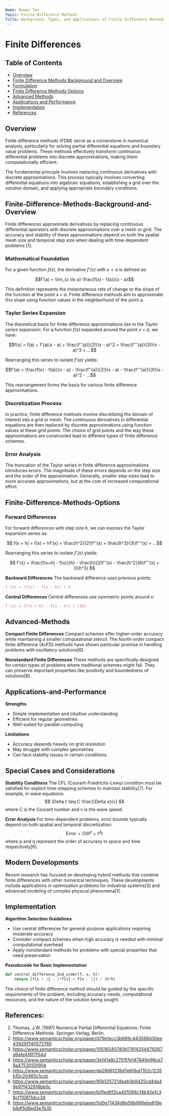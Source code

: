 ```yaml
---
Name: Bowen Tan
Topic: Finite Difference Methods
Title: Background, Types, and Applications of Finite Difference Methods
---
```

# Finite Differences

## Table of Contents
- [Overview](#Overview)
- [Finite Difference Methods Background and Overview](#Finite-Difference-Methods-Background-and-Overview)
- [Formulation](#Formulation)
- [Finite Difference Methods Options](#Finite-Difference-Methods-Options)
- [Advanced Methods](#Advanced-Methods)
- [Applications and Performance](#Applications-and-Performance)
- [Implementation](#Implementation)
- [References](#References)

## Overview
Finite difference methods (FDM) serve as a cornerstone in numerical analysis, particularly for solving partial differential equations and boundary value problems. These methods effectively transform continuous differential problems into discrete approximations, making them computationally efficient.

The fundamental principle involves replacing continuous derivatives with discrete approximations. This process typically involves converting differential equations into algebraic equations, establishing a grid over the solution domain, and applying appropriate boundary conditions.

## Finite-Difference-Methods-Background-and-Overview

Finite differences approximate derivatives by replacing continuous differential operators with discrete approximations over a mesh or grid. The accuracy and stability of these approximations depend on both the spatial mesh size and temporal step size when dealing with time-dependent problems [1].

### Mathematical Foundation
For a given function *f(x)*, the derivative *f'(x)* with $x = a$ is defined as: 

$$f'(a) = \lim_{x \to a} \frac{f(x) - f(a)}{x - a}$$

This definition represents the instantaneous rate of change or the slope of the function at the point *x = a*. Finite difference methods aim to approximate this slope using function values in the neighborhood of the point a. 

### Taylor Series Expansion
The theoretical basis for finite difference approximations lies in the *Taylor series expansion*. For a function *f(x)* expanded around the point *x = a*, we have:

$$f(x) = f(a) + f'(a)(x - a) + \frac{f''(a)}{2!}(x - a)^2 + \frac{f'''(a)}{3!}(x - a)^3 + ...$$

Rearranging this series to isolate *f'(a)* yields:

$$f'(a) = \frac{f(x) - f(a)}{x - a} - \frac{f''(a)}{2!}(x - a) - \frac{f'''(a)}{3!}(x - a)^2 - ...$$

This rearrangement forms the basis for various finite difference approximations.

### Discretization Process
In practice, finite difference methods involve discretizing the domain of interest into a grid or mesh. The continuous derivatives in differential equations are then replaced by discrete approximations using function values at these grid points. The choice of grid points and the way these approximations are constructed lead to different types of finite difference schemes.

### Error Analysis
The truncation of the Taylor series in finite difference approximations introduces errors. The magnitude of these errors depends on the step size and the order of the approximation. Generally, smaller step sizes lead to more accurate approximations, but at the cost of increased computational effort.

## Finite-Difference-Methods-Options

### Forward Differences
For forward differences with step size *h*, we can express the Taylor expansion series as:

$$ f(x + h) = f(x) + hf'(x) + \frac{h^2}{2!}f''(x) + \frac{h^3}{3!}f'''(x) + ...$$

Rearranging this series to isolate *f'(x)* yields:

$$ f'(x) = \frac{f(x+h) - f(x)}{h} - \frac{h}{2}f''(x) - \frac{h^2}{6}f'''(x) + O(h^3) $$


**Backward Differences**
The backward difference uses previous points:
```python
f'(x) ≈ (f(x) - f(x - h)) / h
```

**Central Differences**
Central differences use symmetric points around x:
```python
f'(x) ≈ (f(x + h) - f(x - h)) / (2h)
```

## Advanced-Methods

**Compact Finite Differences**
Compact schemes offer higher-order accuracy while maintaining a smaller computational stencil. The fourth-order compact finite difference (4cFD) methods have shown particular promise in handling problems with oscillatory solutions[6].

**Nonstandard Finite Differences**
These methods are specifically designed for certain types of problems where traditional schemes might fail. They can preserve important properties like positivity and boundedness of solutions[8].

## Applications-and-Performance

**Strengths**
- Simple implementation and intuitive understanding
- Efficient for regular geometries
- Well-suited for parallel computing

**Limitations**
- Accuracy depends heavily on grid resolution
- May struggle with complex geometries
- Can face stability issues in certain conditions

## Special Cases and Considerations

**Stability Conditions**
The CFL (Courant-Friedrichs-Lewy) condition must be satisfied for explicit time-stepping schemes to maintain stability[7]. For example, in wave equations:
$$ \Delta t \leq C \frac{\Delta x}{v} $$
where C is the Courant number and v is the wave speed.

**Error Analysis**
For time-dependent problems, error bounds typically depend on both spatial and temporal discretization:
$$ \text{Error} = O(h^p + \tau^q) $$
where p and q represent the order of accuracy in space and time respectively[6].

## Modern Developments

Recent research has focused on developing hybrid methods that combine finite differences with other numerical techniques. These developments include applications in optimization problems for industrial systems[3] and advanced modeling of complex physical phenomena[1].

## Implementation

**Algorithm Selection Guidelines**
- Use central differences for general-purpose applications requiring moderate accuracy
- Consider compact schemes when high accuracy is needed with minimal computational overhead
- Apply nonstandard methods for problems with special properties that need preservation

**Pseudocode for Basic Implementation**
```python
def central_difference_2nd_order(f, x, h):
    return (f[x + 1] - 2*f[x] + f[x - 1]) / (h*h)
```

The choice of finite difference method should be guided by the specific requirements of the problem, including accuracy needs, computational resources, and the nature of the solution being sought.

## References:
1. Thomas, J.W. (1997) Numerical Partial Differential Equations: Finite Difference Methods. Springer-Verlag, Berlin.
2. https://www.semanticscholar.org/paper/d79e1ecc3b689c443568d30ee439291740572785
3. https://www.semanticscholar.org/paper/10516540740b17914254479267d6afe416f7f54d
4. https://www.semanticscholar.org/paper/3e141a8c2701f7e147849e96ce79a4753055f90e
5. https://www.semanticscholar.org/paper/da28661218d7e60bd7152c1235b10c20460c1ccb
6. https://www.semanticscholar.org/paper/95b1257214beb0b8425cd4da49e97f432918bb0c
8. https://www.semanticscholar.org/paper/b0fed6f3ca401094c14b42e1c36cf110611dcc24
9. https://www.semanticscholar.org/paper/5d0e71436d6e56b966ebe819eb8df5d6ed3e7b35

